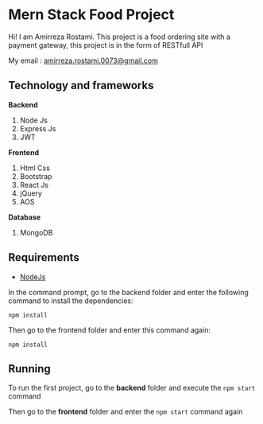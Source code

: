# Mern Stack Food Project
Hi! I am Amirreza Rostami. This project is a food ordering site with a payment gateway, this project is in the form of RESTfull API

My email : amirreza.rostami.0073@gmail.com


## Technology and frameworks

 

**Backend**
 1. Node Js
 2. Express Js
 3. JWT

**Frontend**
 1. Html Css
 2. Bootstrap
 3. React Js
 4. jQuery
 5. AOS
 
**Database**
 1. MongoDB

## Requirements

 - [NodeJs](https://nodejs.org/en)

In the command prompt, go to the backend folder and enter the following command to install the dependencies:

`npm install`

Then go to the frontend folder and enter this command again:

`npm install`

## Running
To run the first project, go to the **backend** folder and execute the `npm start` command

Then go to the **frontend** folder and enter the `npm start` command again